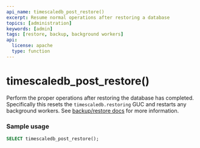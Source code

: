 ```yaml
---
api_name: timescaledb_post_restore()
excerpt: Resume normal operations after restoring a database
topics: [administration]
keywords: [admin]
tags: [restore, backup, background workers]
api:
  license: apache
  type: function
---
```


# timescaledb_post_restore()

Perform the proper operations after restoring the database has completed.
Specifically this resets the `timescaledb.restoring` GUC and restarts any
background workers. See [backup/restore docs][backup-restore] for more information.

### Sample usage  

```sql
SELECT timescaledb_post_restore();
```

[backup-restore]: /timescaledb/:currentVersion:/how-to-guides/backup-and-restore/pg-dump-and-restore/
